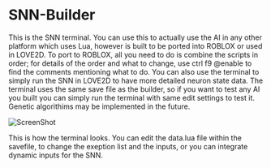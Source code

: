 # SNN-Builder
This is the SNN terminal. You can use this to actually use the AI in any other platform which uses Lua, however is built to be ported into ROBLOX or used in LOVE2D. To port to ROBLOX, all you need to do is combine the scripts in order; for details of the order and what to change, use ctrl f9 @enable to find the comments mentioning what to do. You can also use the terminal to simply run the SNN in LOVE2D to have more detailed neuron state data. The terminal uses the same save file as the builder, so if you want to test any AI you built you can simply run the terminal with same edit settings to test it. Genetic algorithims may be implemented in the future.

![ScreenShot](https://raw.githubusercontent.com/WaffloidRBX/SNN-Terminal/master/example.png)

This is how the terminal looks. You can edit the data.lua file within the savefile, to change the exeption list and the inputs, or you can integrate dynamic inputs for the SNN.